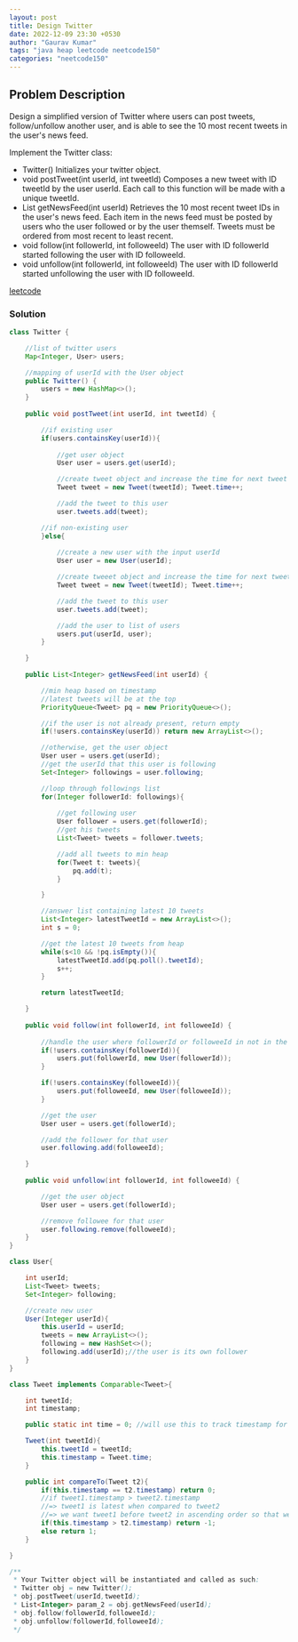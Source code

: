 ```yaml
---
layout: post
title: Design Twitter
date: 2022-12-09 23:30 +0530
author: "Gaurav Kumar"
tags: "java heap leetcode neetcode150" 
categories: "neetcode150"
---
```


## Problem Description

Design a simplified version of Twitter where users can post tweets, follow/unfollow another user, and is able to see the 10 most recent tweets in the user's news feed.

Implement the Twitter class:

- Twitter() Initializes your twitter object.
- void postTweet(int userId, int tweetId) Composes a new tweet with ID tweetId by the user userId. Each call to this function will be made with a unique tweetId.
- List<Integer> getNewsFeed(int userId) Retrieves the 10 most recent tweet IDs in the user's news feed. Each item in the news feed must be posted by users who the user followed or by the user themself. Tweets must be ordered from most recent to least recent.
- void follow(int followerId, int followeeId) The user with ID followerId started following the user with ID followeeId.
- void unfollow(int followerId, int followeeId) The user with ID followerId started unfollowing the user with ID followeeId.

[leetcode](https://leetcode.com/problems/design-twitter/description/)

### Solution

```java
class Twitter {

    //list of twitter users    
    Map<Integer, User> users;

    //mapping of userId with the User object
    public Twitter() {
        users = new HashMap<>();
    }
    
    public void postTweet(int userId, int tweetId) {

        //if existing user    
        if(users.containsKey(userId)){
            
            //get user object
            User user = users.get(userId);

            //create tweet object and increase the time for next tweet
            Tweet tweet = new Tweet(tweetId); Tweet.time++;

            //add the tweet to this user
            user.tweets.add(tweet);

        //if non-existing user
        }else{
            
            //create a new user with the input userId
            User user = new User(userId);

            //create tweeet object and increase the time for next tweet
            Tweet tweet = new Tweet(tweetId); Tweet.time++;

            //add the tweet to this user
            user.tweets.add(tweet);

            //add the user to list of users
            users.put(userId, user);
        }

    }
    
    public List<Integer> getNewsFeed(int userId) {

        //min heap based on timestamp
        //latest tweets will be at the top
        PriorityQueue<Tweet> pq = new PriorityQueue<>(); 

        //if the user is not already present, return empty
        if(!users.containsKey(userId)) return new ArrayList<>();

        //otherwise, get the user object
        User user = users.get(userId);
        //get the userId that this user is following
        Set<Integer> followings = user.following;

        //loop through followings list
        for(Integer followerId: followings){
            
            //get following user
            User follower = users.get(followerId);
            //get his tweets
            List<Tweet> tweets = follower.tweets;

            //add all tweets to min heap
            for(Tweet t: tweets){
                pq.add(t);
            }   

        }

        //answer list containing latest 10 tweets
        List<Integer> latestTweetId = new ArrayList<>();
        int s = 0;

        //get the latest 10 tweets from heap
        while(s<10 && !pq.isEmpty()){
            latestTweetId.add(pq.poll().tweetId);
            s++;
        }

        return latestTweetId;

    }
    
    public void follow(int followerId, int followeeId) {
        
        //handle the user where followerId or followeeId in not in the list of users
        if(!users.containsKey(followerId)){
            users.put(followerId, new User(followerId));
        }

        if(!users.containsKey(followeeId)){
            users.put(followeeId, new User(followeeId));
        }

        //get the user
        User user = users.get(followerId);

        //add the follower for that user
        user.following.add(followeeId);

    }
    
    public void unfollow(int followerId, int followeeId) {

        //get the user object
        User user = users.get(followerId);

        //remove followee for that user
        user.following.remove(followeeId);
    }
}

class User{

    int userId;
    List<Tweet> tweets;
    Set<Integer> following;

    //create new user
    User(Integer userId){
        this.userId = userId;
        tweets = new ArrayList<>();
        following = new HashSet<>();
        following.add(userId);//the user is its own follower
    }
}

class Tweet implements Comparable<Tweet>{

    int tweetId;
    int timestamp;

    public static int time = 0; //will use this to track timestamp for tweets

    Tweet(int tweetId){
        this.tweetId = tweetId;
        this.timestamp = Tweet.time;
    }

    public int compareTo(Tweet t2){
        if(this.timestamp == t2.timestamp) return 0;
        //if tweet1.timestamp > tweet2.timestamp
        //=> tweet1 is latest when compared to tweet2
        //=> we want tweet1 before tweet2 in ascending order so that we can add it to min heap
        if(this.timestamp > t2.timestamp) return -1; 
        else return 1;
    }

}

/**
 * Your Twitter object will be instantiated and called as such:
 * Twitter obj = new Twitter();
 * obj.postTweet(userId,tweetId);
 * List<Integer> param_2 = obj.getNewsFeed(userId);
 * obj.follow(followerId,followeeId);
 * obj.unfollow(followerId,followeeId);
 */
 ```
